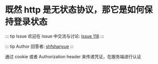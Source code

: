 # 既然 http 是无状态协议，那它是如何保持登录状态



::: tip Issue 
 欢迎在 Issue 中交流与讨论: [Issue 118](https://github.com/shfshanyue/Daily-Question/issues/118) 
:::

::: tip Author 
回答者: [shfshanyue](https://github.com/shfshanyue) 
:::

通过 cookie 或者 Authorization header 来传递凭证，在服务端进行认证